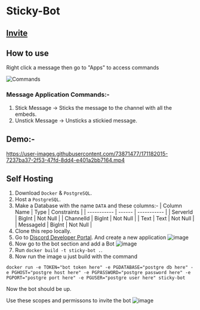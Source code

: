 # Sticky-Bot
## [Invite](https://discord.com/api/oauth2/authorize?client_id=938366557082509332&permissions=2147571712&scope=bot%20applications.commands)

## How to use
Right click a message then go to "Apps" to access commands

![Commands](https://user-images.githubusercontent.com/73871477/171168857-093375c3-74bf-4eb8-ac39-142ddb5e490e.png)

### Message Application Commands:-
1. Stick Message -> Sticks the message to the channel with all the embeds.
2. Unstick Message -> Unsticks a stickied message.

## Demo:-
https://user-images.githubusercontent.com/73871477/171182015-7237ba37-2f53-47fd-8dd4-e401a2bb7164.mp4

## Self Hosting
1. Download `Docker` & `PostgreSQL`.
2. Host a `PostgreSQL`.
3. Make a Database with the name `DATA` and these columns:-
    | Column Name | Type   | Constraints |
    | ----------- | ------ | ----------- |
    | ServerId    | BigInt | Not Null    |
    | ChannelId   | BigInt | Not Null    |
    | Text        | Text   | Not Null    |
    | MessageId   | BigInt | Not Null    |
4. Clone this repo locally.
5. Go to [Discord Developer Portal](https://discord.com/developers/applications). And create a new application ![image](https://user-images.githubusercontent.com/73871477/179382626-42d033e4-cfa3-483e-90cd-e4d6c3290616.png)
6. Now go to the bot section and add a Bot ![image](https://user-images.githubusercontent.com/73871477/179382685-beeb02b0-a068-4f2c-b7a5-b53e8b3dc0d1.png)
7. Run `docker build -t sticky-bot .`.
8. Now run the image u just build with the command
  ```
  docker run -e TOKEN="bot token here" -e PGDATABASE="postgre db here" -e PGHOST="postgre host here" -e PGPASSWORD="postgre password here" -e PGPORT="postgre port here" -e PGUSER="postgre user here" sticky-bot
  ```
Now the bot should be up.

Use these scopes and permissons to invite the bot
![image](https://user-images.githubusercontent.com/73871477/179388869-f67e1e75-e59a-4209-83f6-b628c5483bbc.png)
